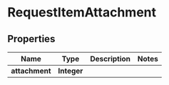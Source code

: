 
# RequestItemAttachment

## Properties
Name | Type | Description | Notes
------------ | ------------- | ------------- | -------------
**attachment** | **Integer** |  | 



